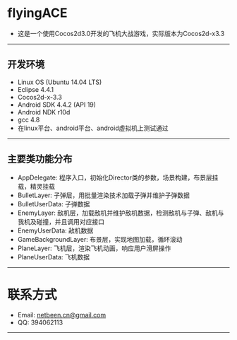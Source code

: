 # flyingACE
- 这是一个使用Cocos2d3.0开发的飞机大战游戏，实际版本为Cocos2d-x3.3

---

## 开发环境
- Linux OS (Ubuntu 14.04 LTS)
- Eclipse 4.4.1
- Cocos2d-x-3.3
- Android SDK 4.4.2 (API 19)
- Android NDK r10d
- gcc 4.8
- 在linux平台、android平台、android虚拟机上测试通过

---

## 主要类功能分布
- AppDelegate: 程序入口，初始化Director类的参数，场景构建，布景层挂载，精灵挂载
- BulletLayer: 子弹层，用批量渲染技术加载子弹并维护子弹数据
- BulletUserData: 子弹数据
- EnemyLayer: 敌机层，加载敌机并维护敌机数据，检测敌机与子弹、敌机与我机及碰撞，并且调用对应接口
- EnemyUserData: 敌机数据
- GameBackgroundLayer: 布景层，实现地图加载，循环滚动
- PlaneLayer: 飞机层，渲染飞机动画，响应用户滑屏操作
- PlaneUserData: 飞机数据

---

# 联系方式
- Email: netbeen.cn@gmail.com
- QQ: 394062113

---
